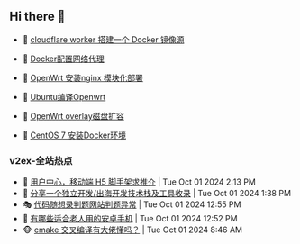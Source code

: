 ## Hi there 👋

<!--
**dkyg666/dkyg666** is a ✨ _special_ ✨ repository because its `README.md` (this file) appears on your GitHub profile.

Here are some ideas to get you started:

- 🔭 I’m currently working on ...
- 🌱 I’m currently learning ...
- 👯 I’m looking to collaborate on ...
- 🤔 I’m looking for help with ...
- 💬 Ask me about ...
- 📫 How to reach me: ...
- 😄 Pronouns: ...
- ⚡ Fun fact: ...
-->

<!-- BLOG-POST-LIST:START -->
- 🦩 [cloudflare worker 搭建一个 Docker 镜像源](http://blog.1996099.xyz/archives/cloudflare-worker-da-jian-yi-ge-docker-jing-xiang-zhan) 

- 🚦 [Docker配置网络代理](http://blog.1996099.xyz/archives/dockerpei-zhi-wang-luo-dai-li) 

- 🫶 [OpenWrt 安装nginx 模块化部署](http://blog.1996099.xyz/archives/openwrt-an-zhuang-nginx-mo-kuai-hua-bu-shu) 

- 🦄 [Ubuntu编译Openwrt](http://blog.1996099.xyz/archives/ubuntuzi-bian-yi-openwrt) 

- 🐻 [OpenWrt overlay磁盘扩容](http://blog.1996099.xyz/archives/openwrt-overlay) 

- 🤖 [CentOS 7 安装Docker环境](http://blog.1996099.xyz/archives/centos-docker) 
<!-- BLOG-POST-LIST:END -->

### v2ex-全站热点
<!-- v2ex:START -->
- 🥸 [用户中心，移动端 H5 脚手架求推介](https://www.v2ex.com/t/1077323#reply0) | Tue Oct 01 2024 2:13 PM
- 🤗 [分享一个独立开发/出海开发技术栈及工具收录](https://www.v2ex.com/t/1077314#reply0) | Tue Oct 01 2024 1:38 PM
- 🎭 [代码随想录判题网站判题异常](https://www.v2ex.com/t/1077310#reply4) | Tue Oct 01 2024 12:55 PM
- 🥷 [有哪些适合老人用的安卓手机](https://www.v2ex.com/t/1077309#reply10) | Tue Oct 01 2024 12:52 PM
- 🐵 [cmake 交叉编译有大佬懂吗？](https://www.v2ex.com/t/1077285#reply15) | Tue Oct 01 2024 8:46 AM<!-- v2ex:END -->

